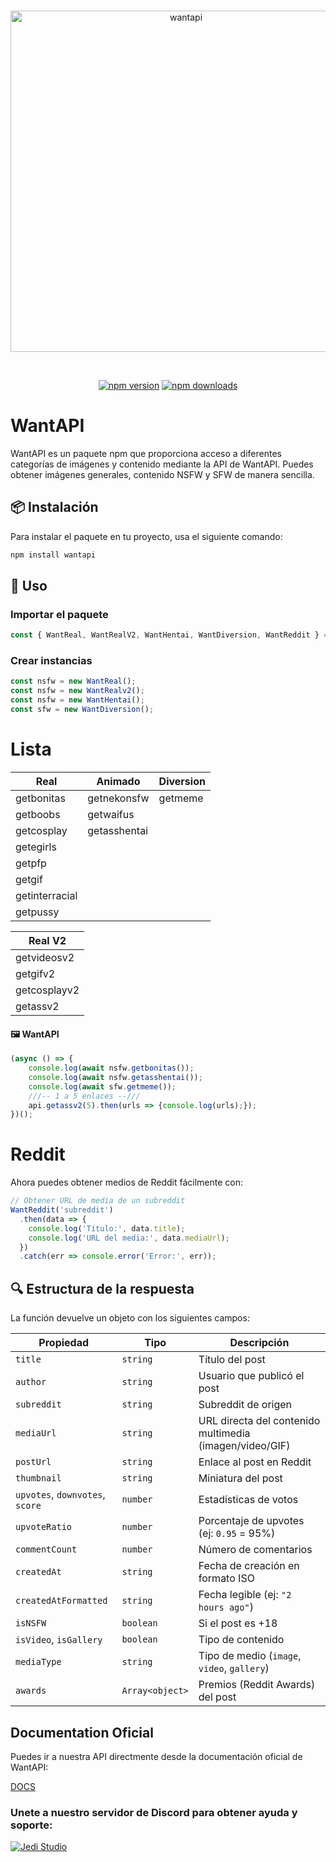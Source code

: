 <div align="center">
    <br />
    <p>
        <a href="https://doc.want.cat/"><img src="https://cdn.want.cat/Want.png" width="546" alt="wantapi" /></a>
    </p>
    <br />
    <p>
        <a href="https://www.npmjs.com/package/wantapi"><img src="https://img.shields.io/npm/v/wantapi" alt="npm version" /></a>
        <a href="https://www.npmjs.com/package/wantapi"><img src="https://img.shields.io/npm/d18m/wantapi" alt="npm downloads" /></a>
    </p>
</div>

# WantAPI

WantAPI es un paquete npm que proporciona acceso a diferentes categorías de imágenes y contenido mediante la API de WantAPI. Puedes obtener imágenes generales, contenido NSFW y SFW de manera sencilla.

## 📦 Instalación

Para instalar el paquete en tu proyecto, usa el siguiente comando:

```sh
npm install wantapi
```

## 🚀 Uso

### Importar el paquete

```javascript
const { WantReal, WantRealV2, WantHentai, WantDiversion, WantReddit } = require('wantapi');
```

### Crear instancias

```javascript
const nsfw = new WantReal(); 
const nsfw = new WantRealv2();  
const nsfw = new WantHentai(); 
const sfw = new WantDiversion();  
```

# Lista

| Real                    | Animado              | Diversion   |
|-------------------------|----------------------|-------------|
| getbonitas              | getnekonsfw          | getmeme     |
| getboobs                | getwaifus            |             |
| getcosplay              | getasshentai         |             |
| getegirls               |
| getpfp                  |
| getgif                  |
| getinterracial          |
| getpussy                |

| Real V2                 |
|-------------------------|
| getvideosv2             |
| getgifv2                |
| getcosplayv2            |
| getassv2                |


#### 🖼 WantAPI

```javascript
(async () => {
    console.log(await nsfw.getbonitas());
    console.log(await nsfw.getasshentai());
    console.log(await sfw.getmeme());
    ///-- 1 a 5 enlaces --///
    api.getassv2(5).then(urls => {console.log(urls);});
})();
```

# Reddit
Ahora puedes obtener medios de Reddit fácilmente con:

```javascript
// Obtener URL de media de un subreddit
WantReddit('subreddit')
  .then(data => {
    console.log('Título:', data.title);
    console.log('URL del media:', data.mediaUrl);
  })
  .catch(err => console.error('Error:', err));
```
## 🔍 Estructura de la respuesta

La función devuelve un objeto con los siguientes campos:

| Propiedad               | Tipo                 | Descripción |
|-------------------------|----------------------|-------------|
| `title`                 | `string`             | Título del post |
| `author`                | `string`             | Usuario que publicó el post |
| `subreddit`             | `string`             | Subreddit de origen |
| `mediaUrl`              | `string`             | URL directa del contenido multimedia (imagen/video/GIF) |
| `postUrl`               | `string`             | Enlace al post en Reddit |
| `thumbnail`             | `string`             | Miniatura del post |
| `upvotes`, `downvotes`, `score` | `number` | Estadísticas de votos |
| `upvoteRatio`           | `number`             | Porcentaje de upvotes (ej: `0.95` = 95%) |
| `commentCount`          | `number`             | Número de comentarios |
| `createdAt`             | `string`             | Fecha de creación en formato ISO |
| `createdAtFormatted`    | `string`             | Fecha legible (ej: `"2 hours ago"`) |
| `isNSFW`                | `boolean`            | Si el post es +18 |
| `isVideo`, `isGallery`  | `boolean`            | Tipo de contenido |
| `mediaType`             | `string`             | Tipo de medio (`image`, `video`, `gallery`) |
| `awards`                | `Array<object>`      | Premios (Reddit Awards) del post |

## Documentation Oficial

Puedes ir a nuestra API directmente desde la documentación oficial de WantAPI:

[DOCS](https://doc.want.cat/)

### Unete a nuestro servidor de Discord para obtener ayuda y soporte:

[![Jedi Studio](https://api.weblutions.com/discord/invite/kqbznaqtGm/)](https://discord.gg/kqbznaqtGm)  